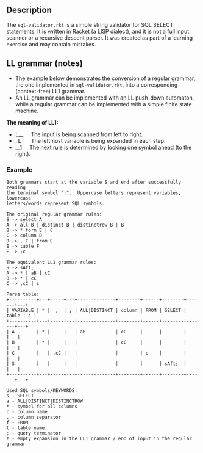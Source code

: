 ## Description
The `sql-validator.rkt` is a simple string validator for SQL SELECT statements. It is written in Racket (a LISP dialect), and it is not a full input scanner or a recursive descent parser. It was created as part of a learning exercise and may contain mistakes.

## LL grammar (notes)
- The example below demonstrates the conversion of a regular grammar, the one implemented in `sql-validator.rkt`, into a corresponding (context-free) LL1 grammar.
- An LL grammar can be implemented with an LL push-down automaton, while a regular grammar can be implemented with a simple finite state machine.

**The meaning of LL1:**
- L\_\_ &nbsp; &nbsp; The input is being scanned from left to right.  
- \_L\_ &nbsp; &nbsp; The leftmost variable is being expanded in each step.  
- \_\_1 &nbsp; &nbsp; The next rule is determined by looking one symbol ahead (to the right).  

### Example
```
Both grammars start at the variable S and end after successfully reading
the terminal symbol ";".  Uppercase letters represent variables, lowercase
letters/words represent SQL symbols.

The original regular grammar rules:
S -> select A
A -> all B | distinct B | distinctrow B | B
B -> * form E | C
C -> column D
D -> , C | from E
E -> table F
F -> ;ε

The equivalent LL1 grammar rules:
S -> sAft;
A -> * | aB | cC
B -> * | cC
C -> ,cC | ε

Parse table:
+----------+---+-----+---+--------------+--------+------+--------+-------+---+
| VARIABLE | * |  ,  | ; | ALL|DISTINCT | column | FROM | SELECT | table | ε |
+----------+---+-----+---+--------------+--------+------+--------+-------+---+
| A        | * |     |   | aB           | cC     |      |        |       |   |
| B        | * |     |   |              | cC     |      |        |       |   |
| C        |   | ,cC |   |              |        | ε    |        |       |   |
| S        |   |     |   |              |        |      | sAft;  |       |   |
+----------+---+-----+---+--------------+--------+------+--------+-------+---+

Used SQL symbols/KEYWORDS:
s - SELECT
a - ALL|DISTINCT|DISTINCTROW
* - symbol for all columns
c - column name
, - column separator
f - FROM
t - table name
; - query terminator
ε - empty expansion in the LL1 grammar / end of input in the regular grammar
```
